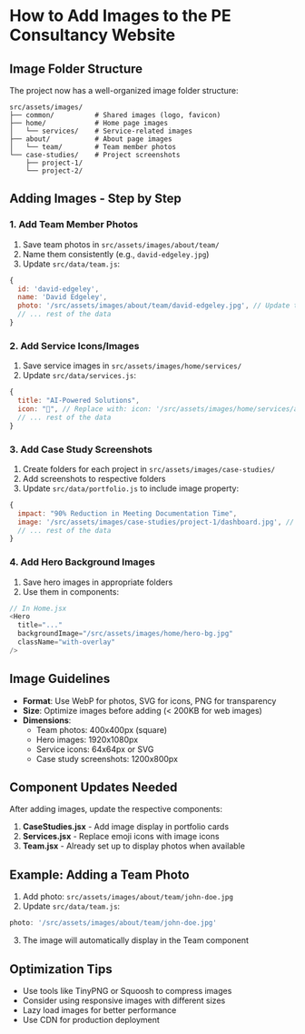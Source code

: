 # How to Add Images to the PE Consultancy Website

## Image Folder Structure

The project now has a well-organized image folder structure:

```
src/assets/images/
├── common/          # Shared images (logo, favicon)
├── home/            # Home page images
│   └── services/    # Service-related images
├── about/           # About page images
│   └── team/        # Team member photos
└── case-studies/    # Project screenshots
    ├── project-1/
    └── project-2/
```

## Adding Images - Step by Step

### 1. Add Team Member Photos

1. Save team photos in `src/assets/images/about/team/`
2. Name them consistently (e.g., `david-edgeley.jpg`)
3. Update `src/data/team.js`:

```javascript
{
  id: 'david-edgeley',
  name: 'David Edgeley',
  photo: '/src/assets/images/about/team/david-edgeley.jpg', // Update this line
  // ... rest of the data
}
```

### 2. Add Service Icons/Images

1. Save service images in `src/assets/images/home/services/`
2. Update `src/data/services.js`:

```javascript
{
  title: "AI-Powered Solutions",
  icon: "🤖", // Replace with: icon: '/src/assets/images/home/services/ai-solutions.svg'
  // ... rest of the data
}
```

### 3. Add Case Study Screenshots

1. Create folders for each project in `src/assets/images/case-studies/`
2. Add screenshots to respective folders
3. Update `src/data/portfolio.js` to include image property:

```javascript
{
  impact: "90% Reduction in Meeting Documentation Time",
  image: '/src/assets/images/case-studies/project-1/dashboard.jpg', // Add this
  // ... rest of the data
}
```

### 4. Add Hero Background Images

1. Save hero images in appropriate folders
2. Use them in components:

```javascript
// In Home.jsx
<Hero 
  title="..."
  backgroundImage="/src/assets/images/home/hero-bg.jpg"
  className="with-overlay"
/>
```

## Image Guidelines

- **Format**: Use WebP for photos, SVG for icons, PNG for transparency
- **Size**: Optimize images before adding (< 200KB for web images)
- **Dimensions**:
  - Team photos: 400x400px (square)
  - Hero images: 1920x1080px
  - Service icons: 64x64px or SVG
  - Case study screenshots: 1200x800px

## Component Updates Needed

After adding images, update the respective components:

1. **CaseStudies.jsx** - Add image display in portfolio cards
2. **Services.jsx** - Replace emoji icons with image icons
3. **Team.jsx** - Already set up to display photos when available

## Example: Adding a Team Photo

1. Add photo: `src/assets/images/about/team/john-doe.jpg`
2. Update `src/data/team.js`:
```javascript
photo: '/src/assets/images/about/team/john-doe.jpg'
```
3. The image will automatically display in the Team component

## Optimization Tips

- Use tools like TinyPNG or Squoosh to compress images
- Consider using responsive images with different sizes
- Lazy load images for better performance
- Use CDN for production deployment